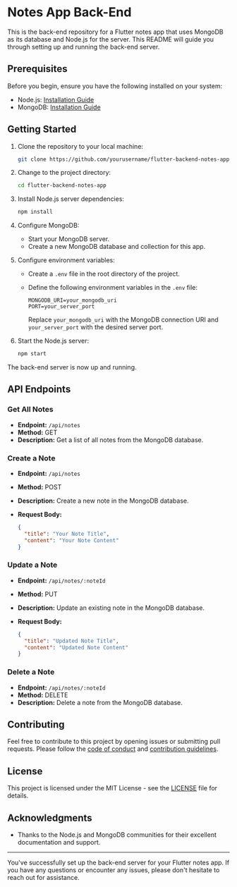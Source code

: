 # Notes App Back-End

This is the back-end repository for a Flutter notes app that uses MongoDB as its database and Node.js for the server. This README will guide you through setting up and running the back-end server.

## Prerequisites

Before you begin, ensure you have the following installed on your system:

- Node.js: [Installation Guide](https://nodejs.org/)
- MongoDB: [Installation Guide](https://docs.mongodb.com/manual/installation/)

## Getting Started

1. Clone the repository to your local machine:

   ```bash
   git clone https://github.com/yourusername/flutter-backend-notes-app.git
   ```

2. Change to the project directory:

   ```bash
   cd flutter-backend-notes-app
   ```

3. Install Node.js server dependencies:

   ```bash
   npm install
   ```

4. Configure MongoDB:

   - Start your MongoDB server.
   - Create a new MongoDB database and collection for this app.

5. Configure environment variables:

   - Create a `.env` file in the root directory of the project.
   - Define the following environment variables in the `.env` file:

     ```
     MONGODB_URI=your_mongodb_uri
     PORT=your_server_port
     ```

     Replace `your_mongodb_uri` with the MongoDB connection URI and `your_server_port` with the desired server port.

6. Start the Node.js server:

   ```bash
   npm start
   ```

The back-end server is now up and running.

## API Endpoints

### Get All Notes

- **Endpoint:** `/api/notes`
- **Method:** GET
- **Description:** Get a list of all notes from the MongoDB database.

### Create a Note

- **Endpoint:** `/api/notes`
- **Method:** POST
- **Description:** Create a new note in the MongoDB database.
- **Request Body:**

  ```json
  {
    "title": "Your Note Title",
    "content": "Your Note Content"
  }
  ```

### Update a Note

- **Endpoint:** `/api/notes/:noteId`
- **Method:** PUT
- **Description:** Update an existing note in the MongoDB database.
- **Request Body:**

  ```json
  {
    "title": "Updated Note Title",
    "content": "Updated Note Content"
  }
  ```

### Delete a Note

- **Endpoint:** `/api/notes/:noteId`
- **Method:** DELETE
- **Description:** Delete a note from the MongoDB database.

## Contributing

Feel free to contribute to this project by opening issues or submitting pull requests. Please follow the [code of conduct](CODE_OF_CONDUCT.md) and [contribution guidelines](CONTRIBUTING.md).

## License

This project is licensed under the MIT License - see the [LICENSE](LICENSE) file for details.

## Acknowledgments

- Thanks to the Node.js and MongoDB communities for their excellent documentation and support.

---

You've successfully set up the back-end server for your Flutter notes app. If you have any questions or encounter any issues, please don't hesitate to reach out for assistance.
